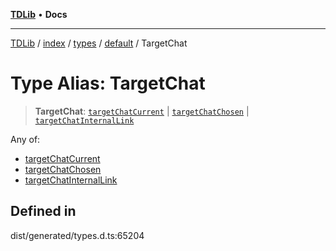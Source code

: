 [**TDLib**](../../../../../../README.md) • **Docs**

***

[TDLib](../../../../../../modules.md) / [index](../../../../../README.md) / [types](../../../README.md) / [default](../README.md) / TargetChat

# Type Alias: TargetChat

> **TargetChat**: [`targetChatCurrent`](targetChatCurrent.md) \| [`targetChatChosen`](targetChatChosen.md) \| [`targetChatInternalLink`](targetChatInternalLink.md)

Any of:
- [targetChatCurrent](targetChatCurrent.md)
- [targetChatChosen](targetChatChosen.md)
- [targetChatInternalLink](targetChatInternalLink.md)

## Defined in

dist/generated/types.d.ts:65204
